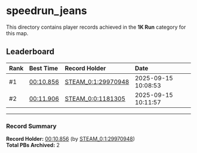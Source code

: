 # speedrun_jeans

This directory contains player records achieved in the **1K Run** category for this map.

## Leaderboard

| Rank | Best Time | Record Holder | Date                |
| :--- | :-------- | :------------ | :------------------ |
| #1   | [00:10.856](./00010856_STEAM_0_1_29970948_20250915-100853.zip) | [STEAM_0:1:29970948](https://speedrun16.com/profile/STEAM_0:1:29970948)   | 2025-09-15 10:08:53 |
| #2   | [00:11.906](./00011906_STEAM_0_0_1181305_20250915-101157.zip) | [STEAM_0:0:1181305](https://speedrun16.com/profile/STEAM_0:0:1181305)   | 2025-09-15 10:11:57 |

---

### Record Summary
**Record Holder:** [00:10.856](./00010856_STEAM_0_1_29970948_20250915-100853.zip) (by [STEAM_0:1:29970948](https://speedrun16.com/profile/STEAM_0:1:29970948))  
**Total PBs Archived:** 2